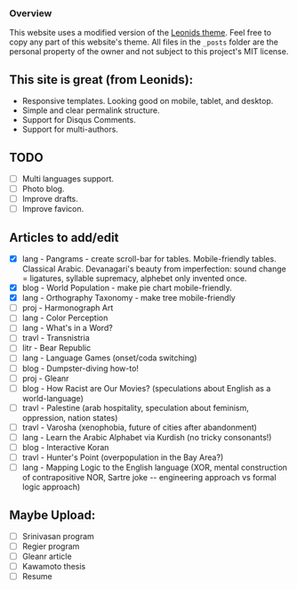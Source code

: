 ### Overview
This website uses a modified version of the [Leonids theme](https://github.com/renyuanz/leonids). Feel free to copy any part of this website's theme. All files in the `_posts` folder are the personal property of the owner and not subject to this project's MIT license.

## This site is great (from Leonids):

* Responsive templates. Looking good on mobile, tablet, and desktop.
* Simple and clear permalink structure.
* Support for Disqus Comments.
* Support for multi-authors.

## TODO

- [ ] Multi languages support.
- [ ] Photo blog.
- [ ] Improve drafts.
- [ ] Improve favicon.

## Articles to add/edit

- [X] lang - Pangrams - create scroll-bar for tables. Mobile-friendly tables. Classical Arabic. Devanagari's beauty from imperfection: sound change = ligatures, syllable supremacy, alphebet only invented once.
- [X] blog - World Population - make pie chart mobile-friendly.
- [X] lang - Orthography Taxonomy - make tree mobile-friendly
- [ ] proj - Harmonograph Art
- [ ] lang - Color Perception
- [ ] lang - What's in a Word?
- [ ] travl - Transnistria
- [ ] litr - Bear Republic
- [ ] lang - Language Games (onset/coda switching)
- [ ] blog - Dumpster-diving how-to!
- [ ] proj - Gleanr
- [ ] blog - How Racist are Our Movies? (speculations about English as a world-language)
- [ ] travl - Palestine (arab hospitality, speculation about feminism, oppression, nation states)
- [ ] travl - Varosha (xenophobia, future of cities after abandonment)
- [ ] lang - Learn the Arabic Alphabet via Kurdish (no tricky consonants!)
- [ ] blog - Interactive Koran
- [ ] travl - Hunter's Point (overpopulation in the Bay Area?)
- [ ] lang - Mapping Logic to the English language (XOR, mental construction of contrapositive NOR, Sartre joke -- engineering approach vs formal logic approach)

## Maybe Upload:

- [ ] Srinivasan program
- [ ] Regier program
- [ ] Gleanr article
- [ ] Kawamoto thesis
- [ ] Resume